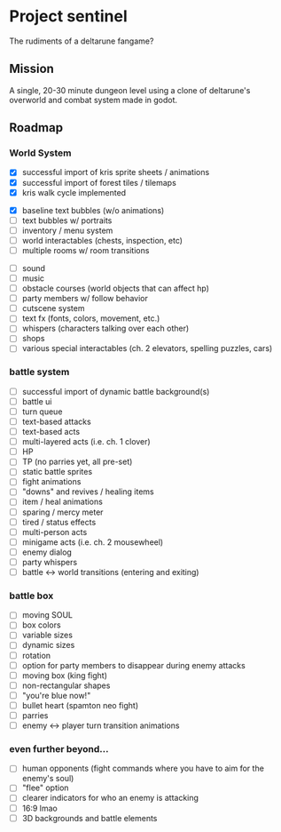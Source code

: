 # Project sentinel
The rudiments of a deltarune fangame?

## Mission
A single, 20-30 minute dungeon level using a clone of deltarune's overworld and combat system made in godot.

## Roadmap

### World System
- [x] successful import of kris sprite sheets / animations
- [x] successful import of forest tiles / tilemaps
- [x] kris walk cycle implemented
<!-- [MILESTONE 1] TODO: -->
<!-- TODO: allow for skipping to the end of text scroll -->
<!-- TODO: implement advance / queue functions for multi-box messages -->
- [x] baseline text bubbles (w/o animations)
- [ ] text bubbles w/ portraits
- [ ] inventory / menu system
- [ ] world interactables (chests, inspection, etc)
- [ ] multiple rooms w/ room transitions
<!-- [DUE]: by 1/10 -->

- [ ] sound
- [ ] music
- [ ] obstacle courses (world objects that can affect hp)
- [ ] party members w/ follow behavior
- [ ] cutscene system
- [ ] text fx (fonts, colors, movement, etc.)
- [ ] whispers (characters talking over each other)
- [ ] shops
- [ ] various special interactables (ch. 2 elevators, spelling puzzles, cars)

### battle system
- [ ] successful import of dynamic battle background(s)
- [ ] battle ui
- [ ] turn queue
- [ ] text-based attacks 
- [ ] text-based acts
- [ ] multi-layered acts (i.e. ch. 1 clover)
- [ ] HP
- [ ] TP (no parries yet, all pre-set)
- [ ] static battle sprites
- [ ] fight animations
- [ ] "downs" and revives / healing items
- [ ] item / heal animations
- [ ] sparing / mercy meter
- [ ] tired / status effects
- [ ] multi-person acts
- [ ] minigame acts (i.e. ch. 2 mousewheel)
- [ ] enemy dialog
- [ ] party whispers
- [ ] battle <-> world transitions (entering and exiting)

### battle box
- [ ] moving SOUL
- [ ] box colors
- [ ] variable sizes
- [ ] dynamic sizes
- [ ] rotation
- [ ] option for party members to disappear during enemy attacks
- [ ] moving box (king fight)
- [ ] non-rectangular shapes
- [ ] "you're blue now!"
- [ ] bullet heart (spamton neo fight)
- [ ] parries
- [ ] enemy <-> player turn transition animations

### even further beyond...
- [ ] human opponents (fight commands where you have to aim for the enemy's soul)
- [ ] "flee" option
- [ ] clearer indicators for who an enemy is attacking
- [ ] 16:9 lmao
- [ ] 3D backgrounds and battle elements
